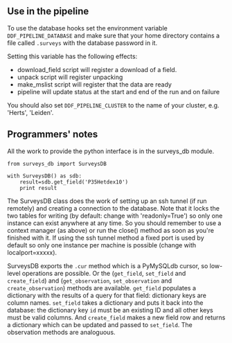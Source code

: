 Use in the pipeline
-------------------

To use the database hooks set the environment variable `DDF_PIPELINE_DATABASE` and make sure that
your home directory contains a file called `.surveys` with the database password in it.

Setting this variable has the following effects:

* download_field script will register a download of a field.
* unpack script will register unpacking
* make_mslist script will register that the data are ready
* pipeline will update status at the start and end of the run and on failure

You should also set `DDF_PIPELINE_CLUSTER` to the name of your cluster, e.g. 'Herts', 'Leiden'.

Programmers' notes
------------------

All the work to provide the python interface is in the surveys_db module.

```
from surveys_db import SurveysDB

with SurveysDB() as sdb:
    result=sdb.get_field('P35Hetdex10')
	print result
```

The SurveysDB class does the work of setting up an ssh tunnel (if run
remotely) and creating a connection to the database. Note that it
locks the two tables for writing (by default: change with
'readonly=True') so only one instance can exist anywhere at any
time. So you should remember to use a context manager (as above) or
run the close() method as soon as you're finished with it.  If using
the ssh tunnel method a fixed port is used by default so only one
instance per machine is possible (change with localport=xxxxx).

SurveysDB exports the `.cur` method which is a PyMySQLdb cursor, so
low-level operations are possible. Or the (`get_field`, `set_field`
and `create_field`) and (`get_observation`, `set_observation` and
`create_observation`) methods are available. `get_field` populates a
dictionary with the results of a query for that field: dictionary keys
are column names. `set_field` takes a dictionary and puts it back into
the database: the dictionary key `id` must be an existing ID and all
other keys must be valid columns. And `create_field` makes a new field
row and returns a dictionary which can be updated and passed to
`set_field`. The observation methods are analoguous.
